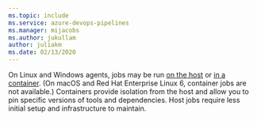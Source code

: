 ```yaml
---
ms.topic: include
ms.service: azure-devops-pipelines
ms.manager: mijacobs
ms.author: jukullam
author: juliakm
ms.date: 02/13/2020
---
```


On Linux and Windows agents, jobs may be run [on the host](../phases.md) or [in a container](../container-phases.md).
(On macOS and Red Hat Enterprise Linux 6, container jobs are not available.)
Containers provide isolation from the host and allow you to pin specific versions of tools and dependencies.
Host jobs require less initial setup and infrastructure to maintain.
